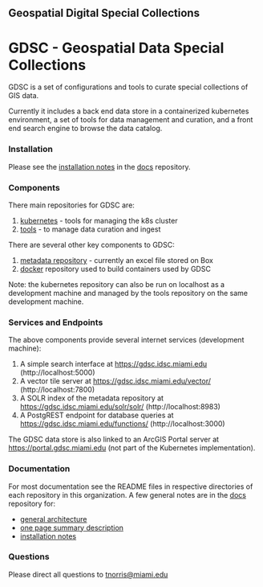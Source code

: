## Geospatial Digital Special Collections

# GDSC - Geospatial Data Special Collections

GDSC is a set of configurations and tools to curate special collections of GIS data.  

Currently it includes a back end data store in a containerized kubernetes environment, a set of tools for data management and curation, and a front end search engine to browse the data catalog.

### Installation

Please see the [installation notes](https://github.com/Geospatial-Digital-Special-Collections/docs/blob/main/md/gdsc_install.md) in the [docs](https://github.com/Geospatial-Digital-Special-Collections/docs) repository.

### Components

There main repositories for GDSC are:  
1. [kubernetes](https://github.com/Geospatial-Digital-Special-Collections/kubernetes)  - tools for managing the k8s cluster  
2. [tools](https://github.com/Geospatial-Digital-Special-Collections/tools) - to manage data curation and ingest  

There are several other key components to GDSC:
1. [metadata repository](https://miami.box.com/s/cpe136whxprafac9ssvkig74ju4o2x7m) - currently an excel file stored on Box
2. [docker](https://github.com/Geospatial-Digital-Special-Collections/docker) repository used to build containers used by GDSC

Note: the kubernetes repository can also be run on localhost as a development machine and managed by the tools repository on the same development machine.  

### Services and Endpoints

The above components provide several internet services (development machine):
1. A simple search interface at https://gdsc.idsc.miami.edu (http://localhost:5000)
2. A vector tile server at https://gdsc.idsc.miami.edu/vector/ (http://localhost:7800)
3. A SOLR index of the metadata repository at https://gdsc.idsc.miami.edu/solr/solr/ (http://localhost:8983)
4. A PostgREST endpoint for database queries at https://gdsc.idsc.miami.edu/functions/ (http://localhost:3000)

The GDSC data store is also linked to an ArcGIS Portal server at https://portal.gdsc.miami.edu (not part of the Kubernetes implementation).

### Documentation

For most documentation see the README files in respective directories of each repository in this organization. A few general notes are in the [docs](https://github.com/Geospatial-Digital-Special-Collections/docs) repository for:

-   [general architecture](https://github.com/Geospatial-Digital-Special-Collections/docs/blob/main/figures/gdsc_implementation_v2.svg)
-   [one page summary description](https://github.com/Geospatial-Digital-Special-Collections/docs/blob/main/md/gdsc_summary.md)
-   [installation notes](https://github.com/Geospatial-Digital-Special-Collections/docs/blob/main/md/gdsc_install.md)

### Questions

Please direct all questions to [tnorris@miami.edu](mailto:tnorris@miami.edu)
